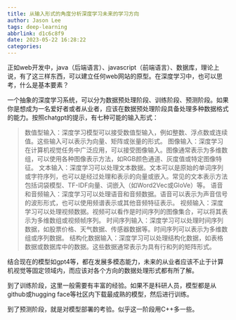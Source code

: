 ```yaml
---
title: 从输入形式的角度分析深度学习未来的学习方向
author: Jason Lee
tags: deep-learning
abbrlink: d1c6c8f9
date: 2023-05-22 16:28:22
categories:
---
```


正如web开发中，java（后端语言）、javascript（前端语言）、数据库，理论上说，有了这三样东西，可以建立任何web网站的原型。在深度学习中，也可以思考，什么是基本要素？

一个抽象的深度学习系统，可以分为数据预处理阶段、训练阶段、预测阶段。如果你是想成为一名爱好者或者从业者，应该在数据预处理阶段具备处理多种数据格式的能力。按照chatgpt的提示，有七种可能的输入形式：

> 数值型输入：深度学习模型可以接受数值型输入，例如整数、浮点数或连续值。这些输入可以表示为向量、矩阵或张量的形式。
> 图像输入：深度学习在计算机视觉任务中广泛应用，可以接受图像输入。图像通常表示为多维数组，可以使用各种图像表示方法，如RGB颜色通道、灰度值或特定图像特征。
> 文本输入：深度学习可以处理文本数据。文本可以是原始的单词序列或字符序列，也可以是经过处理和表示的向量或嵌入。常见的文本表示方法包括词袋模型、TF-IDF向量、词嵌入（如Word2Vec或GloVe）等。
> 语音和音频输入：深度学习可以处理语音和音频数据。语音可以表示为声音信号的波形形式，也可以使用频谱表示或其他音频特征表示。
> 视频输入：深度学习可以处理视频数据。视频可以看作是时间序列的图像集合，可以将其表示为多维数组或视频帧序列。
> 时间序列输入：深度学习可以处理时间序列数据，如股票价格、天气数据、传感器数据等。时间序列可以表示为多维数组或序列数据。
> 结构化数据输入：深度学习可以处理结构化数据，如表格数据或数据库中的数据。这些数据通常表示为具有行和列的矩阵形式。

结合现在的模型如gpt4等，都在发展多模态能力，未来的从业者应该不止于计算机视觉等固定领域内，而应该对各个方向的数据处理形式都有所了解。

到了训练阶段，这里一般需要有丰富的经验。如果不是科研人员，模型都是从github或hugging face等社区内下载最成熟的模型，然后进行训练。

到了预测阶段，就是对模型部署的考验。似乎这一阶段用C++多一些。



